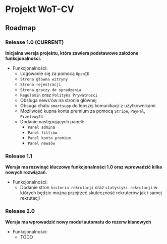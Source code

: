 # Projekt WoT-CV

## Roadmap

### Release 1.0 (CURRENT)
**Inicjalna wersja projektu, która zawiera podstawowe założone funkcjonalności.**

- Funkcjonalności:
    - Logowanie się za pomocą `OpenID`
    - `Strona główna witryny`
    - `Strona rejestracji`
    - `Strona graczy do spradzenia`
    - `Regulamin` oraz `Polityka Prywatności`
    - Obsługa news'ów na stronie głównej
    - Obsuga chatu `smartsupp` do lepszej komunikacji z użytkownikami
    - Możliwość kupna konta premium za pomocą `Stripe`, `PayPal`, `Przelewy24`
    - Dodanie następujących paneli:
        - `Panel admina`
        - `Panel filtrów`
        - `Panel konta premium`
        - `Panel newsów`

### Release 1.1
**Wersja ma rozwinąć kluczowe funkcjonalności 1.0 oraz wprowadzić kilka nowych rozwiązań.**

- Funkcjonalności:
    - Dodanie stron `historia rekrutacji` oraz `statystyki rekrutacji` w których będzie można przejrzeć skuteczność
      rekruterów jak i samej rekrutacji
  
### Release 2.0
**Wersja ma wprowadzić nowy moduł automatu do rezerw klanowych**

- Funkcjonalności:
    - TODO
